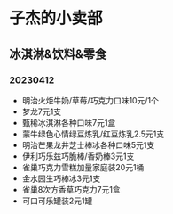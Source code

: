 # 子杰的小卖部

<!-- markdownlint-disable MD022 MD032-->

## 冰淇淋&饮料&零食

### 20230412
- 明治火炬牛奶/草莓/巧克力口味10元/1个
- 梦龙7元1支
- 甄稀冰淇淋各种口味7元1盒
- 蒙牛绿色心情绿豆炼乳/红豆炼乳2.5元1支
- 明治芒果龙井芝士棒冰各种口味5元1支
- 伊利巧乐兹巧脆棒/香奶棒3元1支
- 雀巢巧克力雪糕加量家庭装20元1桶
- 金水园生巧棒冰3元1支
- 雀巢8次方香草巧克力7元1盒
- 可口可乐罐装2元1罐

<!-- ### 20230213
- 梦龙7元1支
- 甄稀冰淇淋各种口味7元1盒
- 可口可乐/可口可乐无糖罐装2元1罐
- 蒙牛绿色心情绿豆炼乳/红豆炼乳2.5元1支
- 明治芒果龙井芝士棒冰各种口味5元1支
- 伊利巧乐兹巧脆棒/香奶棒3元1支
- 雀巢巧克力雪糕加量家庭装20元1桶
- 金水园生巧棒冰3元1支
- 雀巢8次方香草巧克力7元1盒

### 20221202
- 梦龙7元1支
- 甄稀冰淇淋各种口味7元1盒
- 可口可乐/可口可乐无糖罐装2元1罐
- 营养快线4元1瓶

### 20221104
- 梦龙7元1支
- 明治冰棒各种口味4元1支
- 甄稀冰淇淋各种口味7元1盒
- 可口可乐/可口可乐无糖/雪碧330ml罐装2元1罐
- 山姆半蒸芝士蛋糕2.5元/1个
- 丽芝士奶酪威化饼干1元/包

### 20220927
- 梦龙7元1支
- 梦龙敲敲杯10元1杯
- 明治冰棒各种口味4元1支
- 甄稀冰淇淋各种口味7元1盒
- 可口可乐/雪碧330ml罐装2元1罐

### 20220810
- 索菲亚威化冰淇淋5元1盒
- 梦龙7元1支
- 梦龙敲敲杯10元1杯
- 明治冰棒各种口味4元1支
- 甄稀冰淇淋各种口味7元1盒

### 20220801
- 索菲亚威化冰淇淋5元1盒
- 梦龙7元1支
- 梦龙敲敲杯10元1杯

### 20220702
- 钟薛高（618特惠）开心果柚子冰/杨梅奶冰/草莓白巧/海盐椰椰/玫荔牛乳/低脂番石榴椰子/特牛乳/丝绒可可/干酪味11元1支
- 和路雪冰冰西瓜/菠萝渣渣/冰桃桃3元/支
- 伊利绿色心情2元/支
- 巧乐兹巧恋果/巧脆棒/奶香棒/四个圈口味3元/支
- 蒙牛随便3元/支
- 光明冰砖5元/盒
- 光明盐水棒冰2元/支
- 索菲亚威化冰淇淋5元1盒 

### 20220607
- 可爱多草莓味4元1支
- 明治香草味冰淇淋（小桶装）10元1桶
- 梦龙巴旦木、黑巧、松露味7元1支
- 巧乐兹3元1支
- 冰工厂蜜桃/蓝莓/山楂味2元1支
- 索菲亚原巧17元1盒
- 明治火炬牛奶/草莓味10元1个

### 20220530
- 明治香草味雪糕3元1支
- 明治芝芝西柚芝芝葡萄味雪糕3元1支
- 明治抹茶味雪糕4元1支
- 明治香草味冰淇淋（小桶装）10元1桶
- 雀巢摩爵冰棒10元1支
- 可爱多草莓味4元1支

### 20220620
- 可爱多草莓味4元1支
- 明治香草味冰淇淋（小桶装）10元1桶
- 梦龙黑巧、松露味7元1支
- 冰工厂蓝莓/山楂味2元1支
- 索菲亚原巧17元1盒
- 索菲亚威化冰淇淋5元1盒
- 钟薛高（618特惠）开心果柚子冰/杨梅奶冰/草莓白巧/海盐椰椰/玫荔牛乳/低脂番石榴椰子/特牛乳/丝绒可可/干酪味11元1支

-->
